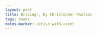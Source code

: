 ```yaml
---
layout: post
title: Brisingr, by Christopher Paolini 
tags: books
notes-marker: active-with-caret
---
```

